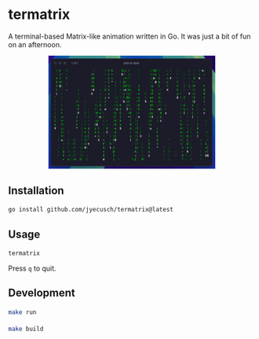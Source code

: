 # termatrix

A terminal-based Matrix-like animation written in Go. It was just a bit of fun on an afternoon.

<p align="center">
  <img src="./media/matrix.gif" alt="Matrix" width="340" max-width="100%">
</p>

## Installation

```bash
go install github.com/jyecusch/termatrix@latest
```

## Usage

```bash
termatrix
```

Press `q` to quit.

## Development

```bash
make run

make build
```
